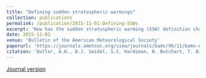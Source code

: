 ```yaml
---
title: "Defining sudden stratospheric warmings"
collection: publications
permalink: /publication/2015-11-01-Defining-SSWs
excerpt: 'How has the sudden stratospheric warming (SSW) definition changed, and how sensitive is the detection of SSWs to the definition used?'
date: 2015-11-01
venue: 'Bulletin of the American Meteorological Society'
paperurl: 'https://journals.ametsoc.org/view/journals/bams/96/11/bams-d-13-00173.1.xml'
citation: 'Butler, A.H., D.J. Seidel, S.C. Hardiman, N. Butchart, T. Birner, A. Match, 2015: &quot;Defining Sudden Stratospheric Warmings.&quot; <i>Bulletin of the American Meteorological Society</i>. 96, 1913–1928, [https://doi.org/10.1175/BAMS-D-13-00173.1](https://doi.org/10.1175/BAMS-D-13-00173.1)'
---
```


[Journal version](https://doi.org/10.1175/BAMS-D-13-00173.1)
